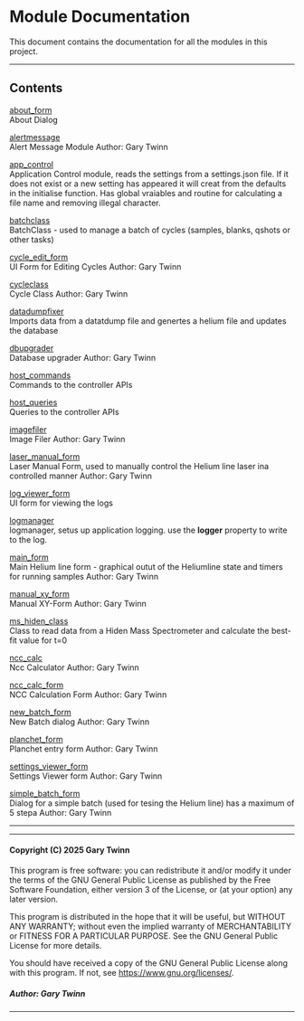 # Module Documentation


This document contains the documentation for all the modules in this project.

---

## Contents


[about_form](./about_form.md)  
About Dialog

[alertmessage](./alertmessage.md)  
Alert Message Module
Author: Gary Twinn

[app_control](./app_control.md)  
Application Control module, reads the settings from a settings.json file. If it does not exist or a new setting
has appeared it will creat from the defaults in the initialise function. Has global vraiables and routine for
calculating a file name and removing illegal character.

[batchclass](./batchclass.md)  
BatchClass - used to manage a batch of cycles (samples, blanks, qshots or other tasks)

[cycle_edit_form](./cycle_edit_form.md)  
UI Form for Editing Cycles
Author: Gary Twinn

[cycleclass](./cycleclass.md)  
Cycle Class
Author: Gary Twinn

[datadumpfixer](./datadumpfixer.md)  
Imports data from a datatdump file and genertes a helium file and updates the database

[dbupgrader](./dbupgrader.md)  
Database upgrader
Author: Gary Twinn

[host_commands](./host_commands.md)  
Commands to the controller APIs

[host_queries](./host_queries.md)  
Queries to the controller APIs

[imagefiler](./imagefiler.md)  
Image Filer
Author: Gary Twinn

[laser_manual_form](./laser_manual_form.md)  
Laser Manual Form, used to manually control the Helium line laser ina  controlled manner
Author: Gary Twinn

[log_viewer_form](./log_viewer_form.md)  
UI form for viewing the logs

[logmanager](./logmanager.md)  
logmanager, setus up application logging. use the **logger** property to
write to the log.

[main_form](./main_form.md)  
Main Helium line form - graphical outut of the Heliumline state and timers for running samples
Author: Gary Twinn

[manual_xy_form](./manual_xy_form.md)  
Manual XY-Form
Author: Gary Twinn

[ms_hiden_class](./ms_hiden_class.md)  
Class to read data from a Hiden Mass Spectrometer and calculate the best-fit value for t=0

[ncc_calc](./ncc_calc.md)  
Ncc Calculator
Author: Gary Twinn

[ncc_calc_form](./ncc_calc_form.md)  
NCC Calculation Form
Author: Gary Twinn

[new_batch_form](./new_batch_form.md)  
New Batch dialog
Author: Gary Twinn

[planchet_form](./planchet_form.md)  
Planchet entry form
Author: Gary Twinn

[settings_viewer_form](./settings_viewer_form.md)  
Settings Viewer form
Author: Gary Twinn

[simple_batch_form](./simple_batch_form.md)  
Dialog for a simple batch (used for tesing the Helium line) has a maximum of 5 stepa
Author: Gary Twinn


---


  
-------
#### Copyright (C) 2025 Gary Twinn  

This program is free software: you can redistribute it and/or modify
it under the terms of the GNU General Public License as published by
the Free Software Foundation, either version 3 of the License, or
(at your option) any later version.

This program is distributed in the hope that it will be useful,
but WITHOUT ANY WARRANTY; without even the implied warranty of
MERCHANTABILITY or FITNESS FOR A PARTICULAR PURPOSE. See the
GNU General Public License for more details.  
  
You should have received a copy of the GNU General Public License
along with this program. If not, see <https://www.gnu.org/licenses/>.  
  
  ##### Author: Gary Twinn  
  
 -------------
  
